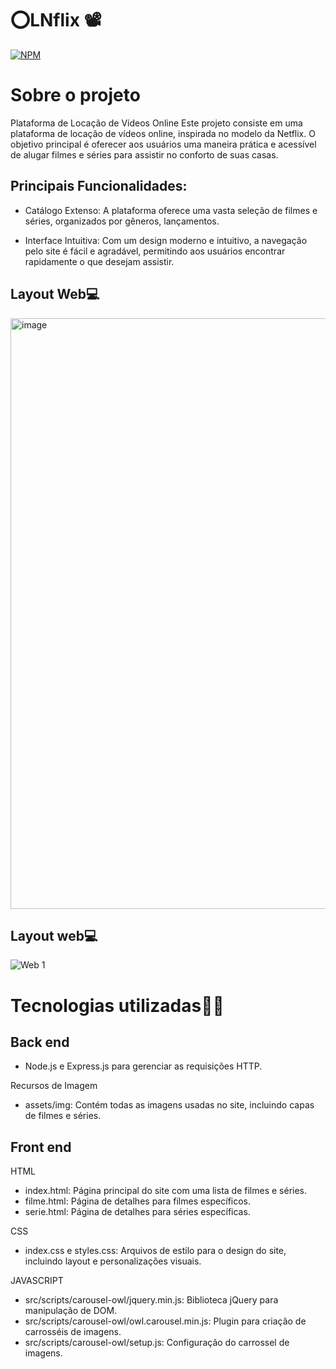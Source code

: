 # ⭕LNflix 📽️
[![NPM](https://img.shields.io/npm/l/react)](https://github.com/LEOMARTELLI/LNflix/blob/main/LICENSE)

# Sobre o projeto


Plataforma de Locação de Vídeos Online
Este projeto consiste em uma plataforma de locação de vídeos online, inspirada no modelo da Netflix. O objetivo principal é oferecer aos usuários uma maneira prática e acessível de alugar filmes e séries para assistir no conforto de suas casas.

## Principais Funcionalidades:

- Catálogo Extenso: A plataforma oferece uma vasta seleção de filmes e séries, organizados por gêneros, lançamentos.

- Interface Intuitiva: Com um design moderno e intuitivo, a navegação pelo site é fácil e agradável, permitindo aos usuários encontrar rapidamente o que desejam assistir.


## Layout Web💻
<img width="945" alt="image" src="https://github.com/Nathanlopes77/Locadora_Filmes/assets/110875028/896068eb-a050-4910-9d52-d6fa59b908af">

## Layout web💻
![Web 1](https://private-user-images.githubusercontent.com/110875028/333960056-13224833-7d51-41d4-ac45-745a7caa0c87.png?jwt=eyJhbGciOiJIUzI1NiIsInR5cCI6IkpXVCJ9.eyJpc3MiOiJnaXRodWIuY29tIiwiYXVkIjoicmF3LmdpdGh1YnVzZXJjb250ZW50LmNvbSIsImtleSI6ImtleTUiLCJleHAiOjE3MTY3ODQ2MTMsIm5iZiI6MTcxNjc4NDMxMywicGF0aCI6Ii8xMTA4NzUwMjgvMzMzOTYwMDU2LTEzMjI0ODMzLTdkNTEtNDFkNC1hYzQ1LTc0NWE3Y2FhMGM4Ny5wbmc_WC1BbXotQWxnb3JpdGhtPUFXUzQtSE1BQy1TSEEyNTYmWC1BbXotQ3JlZGVudGlhbD1BS0lBVkNPRFlMU0E1M1BRSzRaQSUyRjIwMjQwNTI3JTJGdXMtZWFzdC0xJTJGczMlMkZhd3M0X3JlcXVlc3QmWC1BbXotRGF0ZT0yMDI0MDUyN1QwNDMxNTNaJlgtQW16LUV4cGlyZXM9MzAwJlgtQW16LVNpZ25hdHVyZT1mMmEzYmIyNzY1NmEyODQ5OTFkNWYxYmJjNjkzMzgxODc0ZGYyMmE0NTM2ZWQ1Zjg5NzczMzg2YjdkZjMyOGNlJlgtQW16LVNpZ25lZEhlYWRlcnM9aG9zdCZhY3Rvcl9pZD0wJmtleV9pZD0wJnJlcG9faWQ9MCJ9.qbDyrdhUiZsWJpJ_rQG4btGzhT1kxVgB1YeuUiNhoCs)


# Tecnologias utilizadas🧑‍💻

## Back end
- Node.js e Express.js para gerenciar as requisições HTTP.
  
 Recursos de Imagem
- assets/img: Contém todas as imagens usadas no site, incluindo capas de filmes e séries.

## Front end
HTML
- index.html: Página principal do site com uma lista de filmes e séries.
- filme.html: Página de detalhes para filmes específicos.
- serie.html: Página de detalhes para séries específicas.
  
CSS
- index.css e styles.css: Arquivos de estilo para o design do site, incluindo layout e personalizações visuais.
  
JAVASCRIPT
- src/scripts/carousel-owl/jquery.min.js: Biblioteca jQuery para manipulação de DOM.
- src/scripts/carousel-owl/owl.carousel.min.js: Plugin para criação de carrosséis de imagens.
- src/scripts/carousel-owl/setup.js: Configuração do carrossel de imagens.

